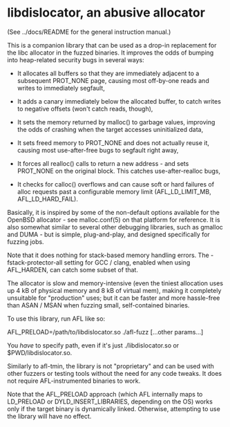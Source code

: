 libdislocator, an abusive allocator
===================================

  (See ../docs/README for the general instruction manual.)

This is a companion library that can be used as a drop-in replacement for the
libc allocator in the fuzzed binaries. It improves the odds of bumping into
heap-related security bugs in several ways:

  - It allocates all buffers so that they are immediately adjacent to a
    subsequent PROT_NONE page, causing most off-by-one reads and writes to
    immediately segfault,

  - It adds a canary immediately below the allocated buffer, to catch writes
    to negative offsets (won't catch reads, though),

  - It sets the memory returned by malloc() to garbage values, improving the
    odds of crashing when the target accesses uninitialized data,

  - It sets freed memory to PROT_NONE and does not actually reuse it, causing
    most use-after-free bugs to segfault right away,

  - It forces all realloc() calls to return a new address - and sets
    PROT_NONE on the original block. This catches use-after-realloc bugs,

  - It checks for calloc() overflows and can cause soft or hard failures
    of alloc requests past a configurable memory limit (AFL_LD_LIMIT_MB,
    AFL_LD_HARD_FAIL).

Basically, it is inspired by some of the non-default options available for the
OpenBSD allocator - see malloc.conf(5) on that platform for reference. It is
also somewhat similar to several other debugging libraries, such as gmalloc
and DUMA - but is simple, plug-and-play, and designed specifically for fuzzing
jobs.

Note that it does nothing for stack-based memory handling errors. The
-fstack-protector-all setting for GCC / clang, enabled when using AFL_HARDEN,
can catch some subset of that.

The allocator is slow and memory-intensive (even the tiniest allocation uses up
4 kB of physical memory and 8 kB of virtual mem), making it completely unsuitable
for "production" uses; but it can be faster and more hassle-free than ASAN / MSAN
when fuzzing small, self-contained binaries.

To use this library, run AFL like so:

AFL_PRELOAD=/path/to/libdislocator.so ./afl-fuzz [...other params...]

You *have* to specify path, even if it's just ./libdislocator.so or
$PWD/libdislocator.so.

Similarly to afl-tmin, the library is not "proprietary" and can be used with
other fuzzers or testing tools without the need for any code tweaks. It does not
require AFL-instrumented binaries to work.

Note that the AFL_PRELOAD approach (which AFL internally maps to LD_PRELOAD or
DYLD_INSERT_LIBRARIES, depending on the OS) works only if the target binary is
dynamically linked. Otherwise, attempting to use the library will have no
effect.